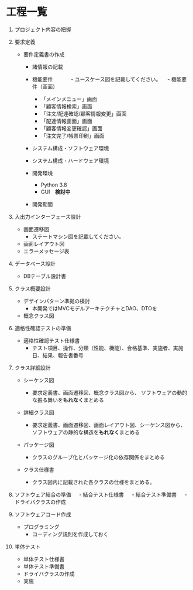 # 工程一覧

1. プロジェクト内容の把握

2. 要求定義
    - 要件定義書の作成
      - 諸情報の記載
      - 機能要件
   　　　  - ユースケース図を記載してください。
    　-  機能要件（画面）
        - 「メインメニュー」画面
        - 「顧客情報検索」画面
        - 「注文/配達確認/顧客情報変更」画面
        - 「配達情報画面」画面
        - 「顧客情報変更確認」画面
        - 「注文完了/帳票印刷」画面
        
      - システム構成・ソフトウェア環境 
      - システム構成・ハードウェア環境
      - 開発環境 
        - Python 3.8
        - GUI　**検討中**
      - 開発期間 
   

3. 入出力インターフェース設計
     - 画面遷移図
       - ステートマシン図を記載してください。  
     - 画面レイアウト図
     - エラーメッセージ表 


4. データベース設計
     - DBテーブル設計書

       
5. クラス概要設計
     - デザインパターン準拠の検討　　
       - 本開発ではMVCモデルアーキテクチャとDAO、DTOを
     - 概念クラス図


6. 適格性確認テストの準備
     - 適格性確認テスト仕様書
       - テスト項目、操作、分類（性能、機能）、合格基準、実施者、実施日、結果、報告書番号　

 
7. クラス詳細設計
     - シーケンス図
          - 要求定義書、画面遷移図、概念クラス図から、
            ソフトウェアの動的な振る舞いを**もれなく**まとめる
       
     - 詳細クラス図
          - 要求定義書、画面遷移図、画面レイアウト図、シーケンス図から、ソフトウェアの静的な構造を**もれなく**まとめる
       
     - パッケージ図
          - クラスのグループ化とパッケージ化の依存関係をまとめる
    
     - クラス仕様書
          - クラス図内に記載された各クラスの仕様をまとめる。


8. ソフトウェア結合の準備
　  - 結合テスト仕様書
　  - 結合テスト準備書
　  - ドライバクラスの作成


9. ソフトウェアコード作成
     - プログラミング
          - コーディング規則を作成しておく

10. 単体テスト
     - 単体テスト仕様書
     - 単体テスト準備書
     - ドライバクラスの作成
     - 実施
    
